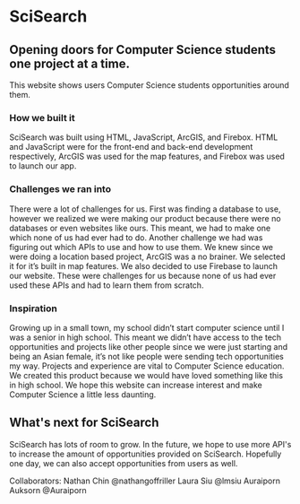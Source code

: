# SciSearch
## Opening doors for Computer Science students one project at a time. 

This website shows users Computer Science students opportunities around them.

### How we built it
SciSearch was built using HTML, JavaScript, ArcGIS, and Firebox. HTML and JavaScript were for the front-end and back-end development respectively, ArcGIS was used for the map features, and Firebox was used to launch our app. 

### Challenges we ran into
There were a lot of challenges for us. First was finding a database to use, however we realized we were making our product because there were no databases or even websites like ours. This meant, we had to make one which none of us had ever had to do. Another challenge we had was figuring out which APIs to use and how to use them. We knew since we were doing a location based project, ArcGIS was a no brainer. We selected it for it’s built in map features. We also decided to use Firebase to launch our website. These were challenges for us because none of us had ever used these APIs and had to learn them from scratch. 

### Inspiration
Growing up in a small town, my school didn’t start computer science until I was a senior in high school. This meant we didn’t have access to the tech opportunities and projects like other people since we were just starting and being an Asian female, it’s not like people were sending tech opportunities my way. Projects and experience are vital to Computer Science education. We created this product because we would have loved something like this in high school. We hope this website can increase interest and make Computer Science a little less daunting.

## What's next for SciSearch
SciSearch has lots of room to grow. In the future, we hope to use more API's to increase the amount of opportunities provided on SciSearch. Hopefully one day, we can also accept opportunities from users as well.

Collaborators:
Nathan Chin @nathangoffriller
Laura Siu @lmsiu
Auraiporn Auksorn @Auraiporn
